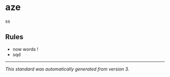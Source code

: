 # aze

ss

## Rules
* now words !
* sqd

---

*This standard was automatically generated from version 3.*
